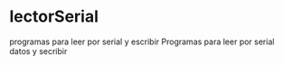 # lectorSerial
programas para leer por serial y escribir
Programas para leer por serial datos y secribir
